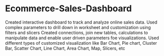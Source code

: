 # Ecommerce-Sales-Dashboard
Created interactive dashboard to track and analyze online sales data.
Used complex parameters to drill down in worksheet and customization using filters and slicers
Created connections, join new tables, calculations to manipulate data and enable user driven parameters foe visualizations.
Used different types of customized visualization like Bar Chart, Pie chart, Cluster Bar, Scatter Chart, Line Chart, Area Chart, Map, Slicers, etc
